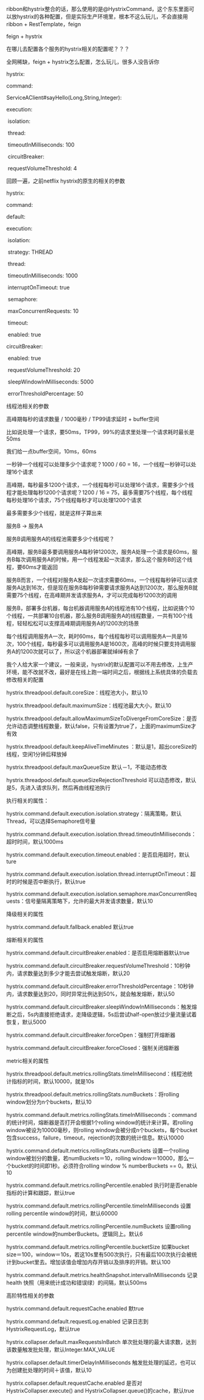 ribbon和hystrix整合的话，那么使用的是@HystrixCommand，这个东东里面可以放hystrix的各种配置，但是实际生产环境里，根本不这么玩儿，不会直接用ribbon + RestTemplate，feign

 

feign + hystrix

 

在哪儿去配置各个服务的hystrix相关的配置呢？？？

 

全网稀缺，feign + hystrix怎么配置，怎么玩儿，很多人没告诉你

 

hystrix:

 command:

  ServiceAClient#sayHello(Long,String,Integer):

   execution:

​    isolation:

​     thread:

​      timeoutInMilliseconds: 100

​    circuitBreaker:

​     requestVolumeThreshold: 4

 

回顾一遍，之前netflix hystrix的原生的相关的参数

 

hystrix:

 command:

  default:

   execution:

​    isolation:

​     strategy: THREAD

​     thread:

​      timeoutInMilliseconds: 1000

​      interruptOnTimeout: true

​    semaphore:

​     maxConcurrentRequests: 10

​    timeout: 

​     enabled: true

   circuitBreaker:

​    enabled: true

​    requestVolumeThreshold: 20

​    sleepWindowInMilliseconds: 5000

​    errorThresholdPercentage: 50

 

 

 

 

线程池相关的参数

 

高峰期每秒的请求数量 / 1000毫秒 / TP99请求延时 + buffer空间

 

比如说处理一个请求，要50ms，TP99，99%的请求里处理一个请求耗时最长是50ms

 

我们给一点buffer空间，10ms，60ms

 

一秒钟一个线程可以处理多少个请求呢？1000 / 60 = 16，一个线程一秒钟可以处理16个请求

 

高峰期，每秒最多1200个请求，一个线程每秒可以处理16个请求，需要多少个线程才能处理每秒1200个请求呢？1200 / 16 = 75，最多需要75个线程，每个线程每秒处理16个请求，75个线程每秒才可以处理1200个请求

 

最多需要多少个线程，就是这样子算出来

 

服务B -> 服务A

 

服务B调用服务A的线程池需要多少个线程呢？

 

高峰期，服务B最多要调用服务A每秒钟1200次，服务A处理一个请求是60ms，服务B每次调用服务A的时候，用一个线程发起一次请求，那么这个服务B的这个线程，要60ms才能返回

 

服务B而言，一个线程对服务A发起一次请求需要60ms，一个线程每秒钟可以请求服务A达到16次，但是现在服务B每秒钟需要请求服务A达到1200次，那么服务B就需要75个线程，在高峰期并发请求服务A，才可以完成每秒1200次的调用

 

服务B，部署多台机器，每台机器调用服务A的线程池有10个线程，比如说搞个10个线程，一共部署10台机器，那么服务B调用服务A的线程数量，一共有100个线程，轻轻松松可以支撑高峰期调用服务A的1200次的场景

 

每个线程调用服务A一次，耗时60ms，每个线程每秒可以调用服务A一共是16次，100个线程，每秒最多可以调用服务A是1600次，高峰的时候只要支持调用服务A的1200次就可以了，所以这个机器部署就绰绰有余了

 

我个人给大家一个建议，一般来说，hystrix的默认配置可以不用去修改，上生产环境，能不改就不改，最好是在线上跑一端时间之后，根据线上系统具体的负载去修改相关的配置

 

hystrix.threadpool.default.coreSize：线程池大小，默认10

hystrix.threadpool.default.maximumSize：线程池最大大小，默认10

hystrix.threadpool.default.allowMaximumSizeToDivergeFromCoreSize：是否允许动态调整线程数量，默认false，只有设置为true了，上面的maximumSize才有效

hystrix.threadpool.default.keepAliveTimeMinutes ：默认是1，超出coreSize的线程，空闲1分钟后释放掉

 

hystrix.threadpool.default.maxQueueSize 默认－1，不能动态修改

hystrix.threadpool.default.queueSizeRejectionThreshold 可以动态修改，默认是5，先进入请求队列，然后再由线程池执行

 

执行相关的属性：

 

hystrix.command.default.execution.isolation.strategy：隔离策略，默认Thread，可以选择Semaphore信号量

 

hystrix.command.default.execution.isolation.thread.timeoutInMilliseconds：超时时间，默认1000ms

hystrix.command.default.execution.timeout.enabled：是否启用超时，默认ture

hystrix.command.default.execution.isolation.thread.interruptOnTimeout：超时的时候是否中断执行，默认true 

 

hystrix.command.default.execution.isolation.semaphore.maxConcurrentRequests：信号量隔离策略下，允许的最大并发请求数量，默认10

 

降级相关的属性

 

hystrix.command.default.fallback.enabled 默认true

 

熔断相关的属性

 

hystrix.command.default.circuitBreaker.enabled：是否启用熔断器默认true

hystrix.command.default.circuitBreaker.requestVolumeThreshold：10秒钟内，请求数量达到多少才能去尝试触发熔断，默认20

hystrix.command.default.circuitBreaker.errorThresholdPercentage：10秒钟内，请求数量达到20，同时异常比例达到50%，就会触发熔断，默认50

hystrix.command.default.circuitBreaker.sleepWindowInMilliseconds：触发熔断之后，5s内直接拒绝请求，走降级逻辑，5s后尝试half-open放过少量流量试着恢复，默认5000

hystrix.command.default.circuitBreaker.forceOpen：强制打开熔断器

hystrix.command.default.circuitBreaker.forceClosed：强制关闭熔断器

 

metric相关的属性

 

hystrix.threadpool.default.metrics.rollingStats.timeInMillisecond：线程池统计指标的时间，默认10000，就是10s

hystrix.threadpool.default.metrics.rollingStats.numBuckets：将rolling window划分为n个buckets，默认10

hystrix.command.default.metrics.rollingStats.timeInMilliseconds：command的统计时间，熔断器是否打开会根据1个rolling window的统计来计算。若rolling window被设为10000毫秒，则rolling window会被分成n个buckets，每个bucket包含success，failure，timeout，rejection的次数的统计信息。默认10000

hystrix.command.default.metrics.rollingStats.numBuckets 设置一个rolling window被划分的数量，若numBuckets＝10，rolling window＝10000，那么一个bucket的时间即1秒。必须符合rolling window % numberBuckets == 0。默认10

hystrix.command.default.metrics.rollingPercentile.enabled 执行时是否enable指标的计算和跟踪，默认true

hystrix.command.default.metrics.rollingPercentile.timeInMilliseconds 设置rolling percentile window的时间，默认60000

hystrix.command.default.metrics.rollingPercentile.numBuckets 设置rolling percentile window的numberBuckets。逻辑同上。默认6

hystrix.command.default.metrics.rollingPercentile.bucketSize 如果bucket size＝100，window＝10s，若这10s里有500次执行，只有最后100次执行会被统计到bucket里去。增加该值会增加内存开销以及排序的开销。默认100

hystrix.command.default.metrics.healthSnapshot.intervalInMilliseconds 记录health 快照（用来统计成功和错误绿）的间隔，默认500ms

 

 

高阶特性相关的参数

 

hystrix.command.default.requestCache.enabled 默true

 

hystrix.command.default.requestLog.enabled 记录日志到HystrixRequestLog，默认true

 

hystrix.collapser.default.maxRequestsInBatch 单次批处理的最大请求数，达到该数量触发批处理，默认Integer.MAX_VALUE

hystrix.collapser.default.timerDelayInMilliseconds 触发批处理的延迟，也可以为创建批处理的时间＋该值，默认10

hystrix.collapser.default.requestCache.enabled 是否对HystrixCollapser.execute() and HystrixCollapser.queue()的cache，默认true

 

 

 